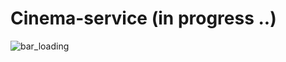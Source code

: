 # Cinema-service (in progress ..) 
![bar_loading](https://user-images.githubusercontent.com/92114777/163718329-1b1f6a1c-b531-4736-8217-5950647533da.png)

